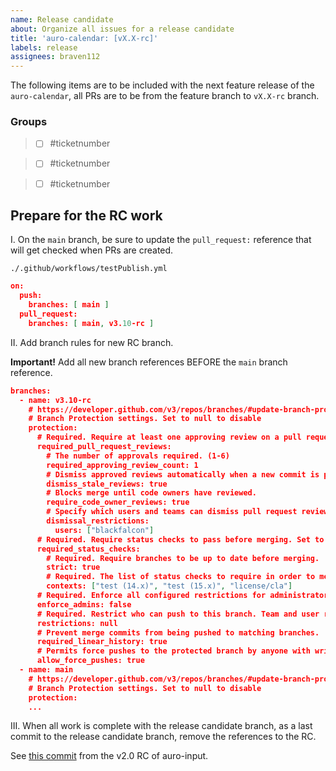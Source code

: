 ```yaml
---
name: Release candidate
about: Organize all issues for a release candidate
title: 'auro-calendar: [vX.X-rc]'
labels: release
assignees: braven112
---
```


The following items are to be included with the next feature release of the `auro-calendar`, all PRs are to be from the feature branch to `vX.X-rc` branch.

### Groups

>- [ ] #ticketnumber

>- [ ] #ticketnumber

>- [ ] #ticketnumber

## Prepare for the RC work

I. On the `main` branch, be sure to update the `pull_request:` reference that will get checked when PRs are created.

`./.github/workflows/testPublish.yml`

```json
on:
  push:
    branches: [ main ]
  pull_request:
    branches: [ main, v3.10-rc ]
```

II. Add branch rules for new RC branch.

**Important!** Add all new branch references BEFORE the `main` branch reference.

```json
branches:
  - name: v3.10-rc
    # https://developer.github.com/v3/repos/branches/#update-branch-protection
    # Branch Protection settings. Set to null to disable
    protection:
      # Required. Require at least one approving review on a pull request, before merging. Set to null to disable.
      required_pull_request_reviews:
        # The number of approvals required. (1-6)
        required_approving_review_count: 1
        # Dismiss approved reviews automatically when a new commit is pushed.
        dismiss_stale_reviews: true
        # Blocks merge until code owners have reviewed.
        require_code_owner_reviews: true
        # Specify which users and teams can dismiss pull request reviews. Pass an empty dismissal_restrictions object to disable. User and team dismissal_restrictions are only available for organization-owned repositories. Omit this parameter for personal repositories.
        dismissal_restrictions:
          users: ["blackfalcon"]
      # Required. Require status checks to pass before merging. Set to null to disable
      required_status_checks:
        # Required. Require branches to be up to date before merging.
        strict: true
        # Required. The list of status checks to require in order to merge into this branch.
        contexts: ["test (14.x)", "test (15.x)", "license/cla"]
      # Required. Enforce all configured restrictions for administrators. Set to true to enforce required status checks for repository administrators. Set to null to disable.
      enforce_admins: false
      # Required. Restrict who can push to this branch. Team and user restrictions are only available for organization-owned repositories. Set to null to disable.
      restrictions: null
      # Prevent merge commits from being pushed to matching branches.
      required_linear_history: true
      # Permits force pushes to the protected branch by anyone with write access to the repository.
      allow_force_pushes: true
  - name: main
    # https://developer.github.com/v3/repos/branches/#update-branch-protection
    # Branch Protection settings. Set to null to disable
    protection:
    ...
```

III. When all work is complete with the release candidate branch, as a last commit to the release candidate branch, remove the references to the RC.

See [this commit](https://github.com/AlaskaAirlines/auro-input/commit/7e0e1ced11ba4caebf9b32c1fb95240ba661139a) from the v2.0 RC of auro-input.
